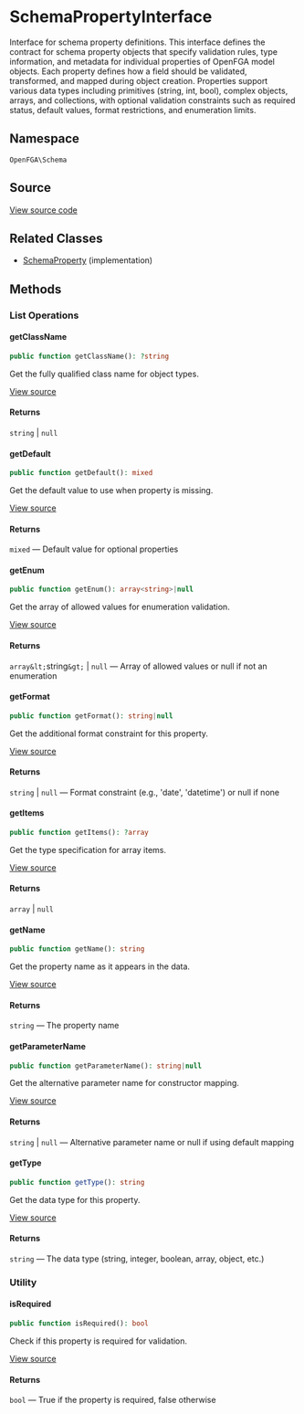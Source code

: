 # SchemaPropertyInterface

Interface for schema property definitions. This interface defines the contract for schema property objects that specify validation rules, type information, and metadata for individual properties of OpenFGA model objects. Each property defines how a field should be validated, transformed, and mapped during object creation. Properties support various data types including primitives (string, int, bool), complex objects, arrays, and collections, with optional validation constraints such as required status, default values, format restrictions, and enumeration limits.

## Namespace
`OpenFGA\Schema`

## Source
[View source code](https://github.com/evansims/openfga-php/blob/main/src/Schema/SchemaPropertyInterface.php)

## Related Classes
* [SchemaProperty](Schema/SchemaProperty.md) (implementation)

## Methods

### List Operations
#### getClassName

```php
public function getClassName(): ?string
```

Get the fully qualified class name for object types.

[View source](https://github.com/evansims/openfga-php/blob/main/src/Schema/SchemaPropertyInterface.php#L29)

#### Returns
`string` &#124; `null`
#### getDefault

```php
public function getDefault(): mixed
```

Get the default value to use when property is missing.

[View source](https://github.com/evansims/openfga-php/blob/main/src/Schema/SchemaPropertyInterface.php#L36)

#### Returns
`mixed` — Default value for optional properties
#### getEnum

```php
public function getEnum(): array<string>|null
```

Get the array of allowed values for enumeration validation.

[View source](https://github.com/evansims/openfga-php/blob/main/src/Schema/SchemaPropertyInterface.php#L43)

#### Returns
`array&lt;`string`&gt;` &#124; `null` — Array of allowed values or null if not an enumeration
#### getFormat

```php
public function getFormat(): string|null
```

Get the additional format constraint for this property.

[View source](https://github.com/evansims/openfga-php/blob/main/src/Schema/SchemaPropertyInterface.php#L50)

#### Returns
`string` &#124; `null` — Format constraint (e.g., &#039;date&#039;, &#039;datetime&#039;) or null if none
#### getItems

```php
public function getItems(): ?array
```

Get the type specification for array items.

[View source](https://github.com/evansims/openfga-php/blob/main/src/Schema/SchemaPropertyInterface.php#L57)

#### Returns
`array` &#124; `null`
#### getName

```php
public function getName(): string
```

Get the property name as it appears in the data.

[View source](https://github.com/evansims/openfga-php/blob/main/src/Schema/SchemaPropertyInterface.php#L64)

#### Returns
`string` — The property name
#### getParameterName

```php
public function getParameterName(): string|null
```

Get the alternative parameter name for constructor mapping.

[View source](https://github.com/evansims/openfga-php/blob/main/src/Schema/SchemaPropertyInterface.php#L71)

#### Returns
`string` &#124; `null` — Alternative parameter name or null if using default mapping
#### getType

```php
public function getType(): string
```

Get the data type for this property.

[View source](https://github.com/evansims/openfga-php/blob/main/src/Schema/SchemaPropertyInterface.php#L78)

#### Returns
`string` — The data type (string, integer, boolean, array, object, etc.)
### Utility
#### isRequired

```php
public function isRequired(): bool
```

Check if this property is required for validation.

[View source](https://github.com/evansims/openfga-php/blob/main/src/Schema/SchemaPropertyInterface.php#L85)

#### Returns
`bool` — True if the property is required, false otherwise
